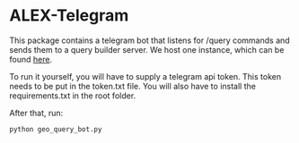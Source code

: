 # ALEX-Telegram

This package contains a telegram bot that listens for /query commands and sends them to a query builder server. We host one instance, which can be found [here](telegram.me/geo_query_bot).

To run it yourself, you will have to supply a telegram api token. This token needs to be put in the token.txt file. You will also have to install the requirements.txt in the root folder.

After that, run:

```python
python geo_query_bot.py
```
